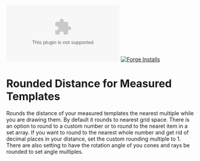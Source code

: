 ![Latest Release Download Count](https://img.shields.io/github/downloads/cdverrett94/rounded-distance-for-measured-templates/latest/package.zip)   [![Forge Installs](https://img.shields.io/badge/dynamic/json?label=Forge%20Installs&query=package.installs&suffix=%25&url=https%3A%2F%2Fforge-vtt.com%2Fapi%2Fbazaar%2Fpackage%2Frounded-distance-for-measured-templates&colorB=4aa94a)](https://forge-vtt.com/bazaar#package=rounded-distance-for-measured-templates)

# Rounded Distance for Measured Templates

Rounds the distance of your measured templates the nearest multiple while you are drawing them. By default it rounds to nearest grid space. There is an option to round to a custom number or to round to the nearet item in a set array. If you want to round to the nearest whole number and get rid of decimal places in your distance, set the custom rounding multiple to 1. There are also setting to have the rotation angle of you cones and rays be rounded to set angle multiples. 